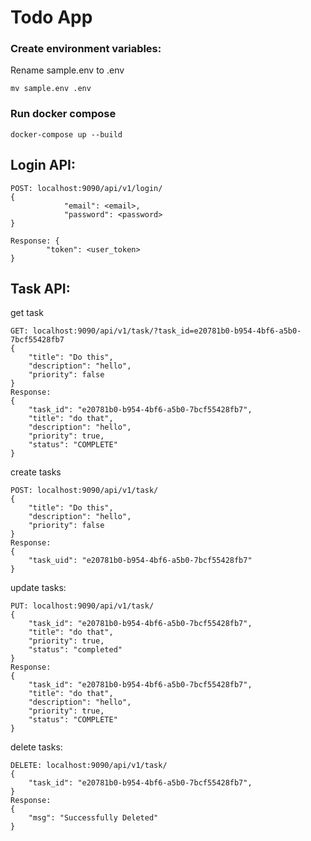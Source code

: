 # Todo App

### Create environment variables:

Rename sample.env to .env

```
mv sample.env .env
```

### Run docker compose

```
docker-compose up --build
```

## Login API:

```
POST: localhost:9090/api/v1/login/
{
			"email": <email>,
			"password": <password>
}

Response: {
		"token": <user_token>
}
```

## Task API:

get task

```
GET: localhost:9090/api/v1/task/?task_id=e20781b0-b954-4bf6-a5b0-7bcf55428fb7
{
    "title": "Do this",
    "description": "hello",
    "priority": false
}
Response: 
{
    "task_id": "e20781b0-b954-4bf6-a5b0-7bcf55428fb7",
    "title": "do that",
    "description": "hello",
    "priority": true,
    "status": "COMPLETE"
}
```

create tasks

```
POST: localhost:9090/api/v1/task/
{
    "title": "Do this",
    "description": "hello",
    "priority": false
}
Response: 
{
    "task_uid": "e20781b0-b954-4bf6-a5b0-7bcf55428fb7"
}
```

update tasks:

```
PUT: localhost:9090/api/v1/task/
{
    "task_id": "e20781b0-b954-4bf6-a5b0-7bcf55428fb7",
    "title": "do that",
    "priority": true,
    "status": "completed"
}
Response: 
{
    "task_id": "e20781b0-b954-4bf6-a5b0-7bcf55428fb7",
    "title": "do that",
    "description": "hello",
    "priority": true,
    "status": "COMPLETE"
}
```

delete tasks:

```
DELETE: localhost:9090/api/v1/task/
{
    "task_id": "e20781b0-b954-4bf6-a5b0-7bcf55428fb7",
}
Response: 
{
    "msg": "Successfully Deleted"
}
```
